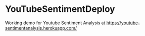 # YouTubeSentimentDeploy

Working demo for Youtube Sentiment Analysis at https://youtube-sentimentanalysis.herokuapp.com/
